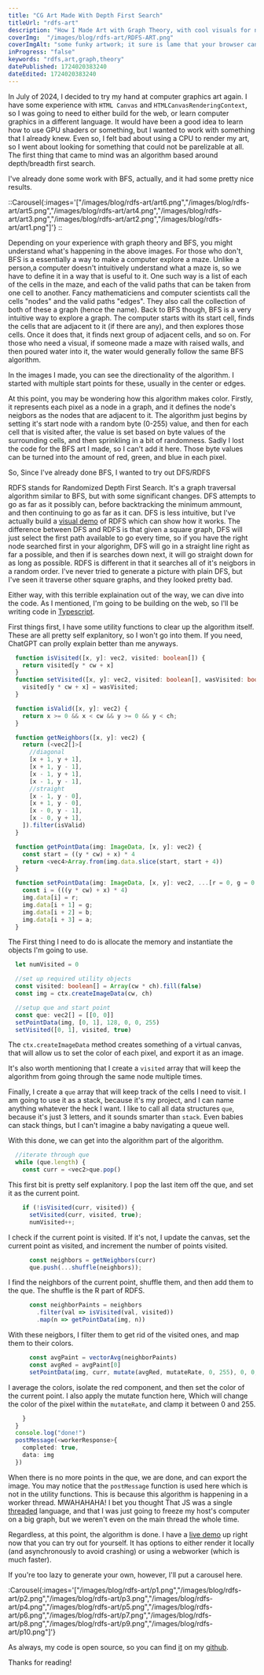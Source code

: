 ```yaml
---
title: "CG Art Made With Depth First Search"
titleUrl: "rdfs-art"
description: "How I Made Art with Graph Theory, with cool visuals for non-programmers"
coverImg:  "/images/blog/rdfs-art/RDFS-ART.png"
coverImgAlt: "some funky artwork; it sure is lame that your browser cant render it or you cant see it."
inProgress: "false"
keywords: "rdfs,art,graph,theory"
datePublished: 1724020383240
dateEdited: 1724020383240
---
```



In July of 2024, I decided to try my hand at computer graphics art again. I have some experience with `HTML Canvas` and `HTMLCanvasRenderingContext`, so I was going to need to either build for the web, or learn computer graphics in a different language. It would have been a good idea to learn how to use GPU shaders or something, but I wanted to work with something that I already knew. Even so, I felt bad about using a CPU to render my art, so I went about looking for something that could not be parelizable at all. The first thing that came to mind was an algorithm based around depth/breadth first search.

I've already done some work with BFS, actually, and it had some pretty nice results.

::Carousel{:images='["/images/blog/rdfs-art/art6.png","/images/blog/rdfs-art/art5.png","/images/blog/rdfs-art/art4.png","/images/blog/rdfs-art/art3.png","/images/blog/rdfs-art/art2.png","/images/blog/rdfs-art/art1.png"]'}
::

Depending on your experience with graph theory and BFS, you might understand what's happening in the above images. For those who don't, BFS is a essentially a way to make a computer explore a maze. Unlike a person,a computer doesn't intuitively understand what a maze is, so we have to define it in a way that is useful to it. One such way is a list of each of the cells in the maze, and each of the valid paths that can be taken from one cell to another. Fancy mathematiciens and computer scientists call the cells "nodes" and the valid paths "edges". They also call the collection of both of these a graph (hence the name). Back to BFS though, BFS is a very intuitive way to explore a graph. The computer starts with its start cell, finds the cells that are adjacent to it (if there are any), and then explores those cells. Once it does that, it finds next group of adjacent cells, and so on. For those who need a visual, if someone made a maze with raised walls, and then poured water into it, the water would generally follow the same BFS algorithm. 

In the images I made, you can see the directionality of the algorithm. I started with multiple start points for these, usually in the center or edges. 

At this point, you may be wondering how this algorithm makes color. Firstly, it represents each pixel as a node in a graph, and it defines the node's neigbors as the nodes that are adjacent to it. The algorithm just begins by setting it's start node with a random byte (0-255) value, and then for each cell that is visited after, the value is set based on byte values of the surrounding cells, and then sprinkling in a bit of randomness. Sadly I lost the code for the BFS art I made, so I can't add it here. Those byte values can be turned into the amount of red, green, and blue in each pixel.

So, Since I've already done BFS, I wanted to try out DFS/RDFS

RDFS stands for Randomized Depth First Search. It's a graph traversal algorithm similar to BFS, but with some significant changes. DFS attempts to go as far as it possibly can, before backtracking the minimum ammount, and then continuing to go as far as it can. DFS is less intuitive, but I've actually build a [visual demo](https://bakedpotatolord.github.io/maze-generator/visualize/) of RDFS which can show how it works. The difference between DFS and RDFS is that given a square graph, DFS will just select the first path available to go every time, so if you have the right node searched first in your algorighm, DFS will go in a straight line right as far a possible, and then if is searches down next, it will go straight down for as long as possible. RDFS is different in that it searches all of it's neigbors in a random order. I've never tried to generate a picture with plain DFS, but I've seen it traverse other square graphs, and they looked pretty bad. 

Either way, with this terrible explaination out of the way, we can dive into the code. As I mentioned, I'm going to be building on the web, so I'll be writing code in [Typescript](https://www.typescriptlang.org/).

First things first, I have some utility functions to clear up the algorithm itself. These are all pretty self explanitory, so I won't go into them. If you need, ChatGPT can prolly explain better than me anyways.

```ts
  function isVisited([x, y]: vec2, visited: boolean[]) {
    return visited[y * cw + x]
  }
  function setVisited([x, y]: vec2, visited: boolean[], wasVisited: boolean) {
    visited[y * cw + x] = wasVisited;
  }

  function isValid([x, y]: vec2) {
    return x >= 0 && x < cw && y >= 0 && y < ch;
  }

  function getNeighbors([x, y]: vec2) {
    return (<vec2[]>[
      //diagonal
      [x + 1, y + 1],
      [x + 1, y - 1],
      [x - 1, y + 1],
      [x - 1, y - 1],
      //straight 
      [x - 1, y - 0],
      [x + 1, y - 0],
      [x - 0, y - 1],
      [x - 0, y + 1],
    ]).filter(isValid)
  }

  function getPointData(img: ImageData, [x, y]: vec2) {
    const start = ((y * cw) + x) * 4
    return <vec4>Array.from(img.data.slice(start, start + 4))
  }

  function setPointData(img: ImageData, [x, y]: vec2, ...[r = 0, g = 0, b = 0, a = 0]: vec4) {
    const i = (((y * cw) + x) * 4)
    img.data[i] = r;
    img.data[i + 1] = g;
    img.data[i + 2] = b;
    img.data[i + 3] = a;
  }
```

The First thing I need to do is allocate the memory and instantiate the objects I'm going to use.

```ts
  let numVisited = 0

  //set up required utility objects
  const visited: boolean[] = Array(cw * ch).fill(false)
  const img = ctx.createImageData(cw, ch)

  //setup que and start point
  const que: vec2[] = [[0, 0]]
  setPointData(img, [0, 1], 128, 0, 0, 255)
  setVisited([0, 1], visited, true)
```

The `ctx.createImageData` method creates something of a virtual canvas, that will allow us to set the color of each pixel, and export it as an image.

It's also worth mentioning that I create a `visited` array that will keep the algorithm from going through the same node multiple times.

Finally, I create a `que` array that will keep track of the cells I need to visit. I am going to use it as a stack, because it's my project, and I can name anything whatever the heck I want. I like to call all data structures `que`, because it's just 3 letters, and it sounds smarter than `stack`. Even babies can stack things, but I can't imagine a baby navigating a queue well.

With this done, we can get into the algorithm part of the algorithm.

```ts
  //iterate through que
  while (que.length) {
    const curr = <vec2>que.pop()
```
This first bit is pretty self explanitory. I pop the last item off the que, and set it as the current point.
```ts
    if (!isVisited(curr, visited)) {
      setVisited(curr, visited, true);
      numVisited++;
```
I check if the current point is visited. If it's not, I update the canvas, set the current point as visited, and increment the number of points visited.
```ts
      const neighbors = getNeighbors(curr)
      que.push(...shuffle(neighbors));
```
I find the neighbors of the current point, shuffle them, and then add them to the que. The shuffle is the R part of RDFS. 
```ts
      const neighborPaints = neighbors
        .filter(val => isVisited(val, visited))
        .map(n => getPointData(img, n))
```
With these neigbors, I filter them to get rid of the visited ones, and map them to their colors. 
```ts
      const avgPaint = vectorAvg(neighborPaints)
      const avgRed = avgPaint[0]
      setPointData(img, curr, mutate(avgRed, mutateRate, 0, 255), 0, 0, 255)
```
I average the colors, isolate the red component, and then set the color of the current point.
I also apply the mutate function here, Which will change the color of the pixel within the `mutateRate`, and clamp it between 0 and 255.
```ts
    }
  }
  console.log("done!")
  postMessage(<workerResponse>{
    completed: true,
    data: img
  })
```
When there is no more points in the que, we are done, and can export the image. You may notice that the `postMessage` function is used here which is not in the utility functions. This is because this algorithm is happening in a worker thread. MWAHAHAHA! I bet you thought That JS was a single [threaded](https://en.wikipedia.org/wiki/Thread_(computing)) language, and that I was just going to freeze my host's computer on a big graph, but we weren't even on the main thread the whole time.

Regardless, at this point, the algorithm is done. I have a [live demo](https://cg-art.vercel.app/) up right now that you can try out for yourself. It has options to either render it locally (and asynchronously to avoid crashing) or using a webworker (which is much faster).

If you're too lazy to generate your own, however, I'll put a carousel here.

:Carousel{:images='["/images/blog/rdfs-art/p1.png","/images/blog/rdfs-art/p2.png","/images/blog/rdfs-art/p3.png","/images/blog/rdfs-art/p4.png","/images/blog/rdfs-art/p5.png","/images/blog/rdfs-art/p6.png","/images/blog/rdfs-art/p7.png","/images/blog/rdfs-art/p8.png","/images/blog/rdfs-art/p9.png","/images/blog/rdfs-art/p10.png"]'}

As always, my code is open source, so you can find [it](https://github.com/bakedPotatoLord/CG-Art) on my [github](https://github.com/bakedPotatoLord/).

Thanks for reading!